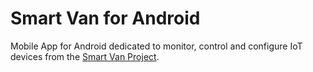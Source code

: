 # Smart Van for Android

Mobile App for Android dedicated to monitor, control and configure IoT devices
from the [Smart Van Project](https://smartvan.johnosproject.org/).
